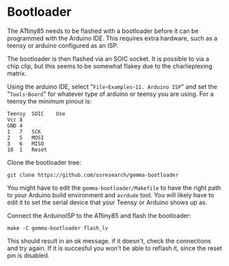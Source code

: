 
Bootloader
===

The ATtiny85 needs to be flashed with a bootloader before it can
be programmed with the Arduino IDE.  This requires extra hardware,
such as a teensy or arduino configured as an ISP.

The bootloader is then flashed via an SOIC socket.  It is possible to
via a chip clip, but this seems to be somewhat flakey due to the
charlieplexing matrix.

Using the arduino IDE, select "`File`-`Examples`-`11. Arduino ISP`"
and set the "`Tools`-`Board`" for whatever type of arduino or teensy you 
are using.  For a teensy the minimum pinout is:

	Teensy	SOIC	Use
	Vcc	8
	GND	4
	1	7	SCK
	2	5	MOSI
	3	6	MISO
	10	1	Reset

Clone the bootloader tree:

    git clone https://github.com/osresearch/gemma-bootloader

You might have to edit the `gemma-bootloader/Makefile` to have the
right path to your Arduino build environment and `avrdude` tool.  You will
likely have to edit it to set the serial device that your Teensy or
Arduino shows up as.

Connect the ArduinoISP to the ATtiny85 and flash the bootloader:

    make -C gemma-bootloader flash_lv

This should result in an ok message.  if it doesn't, check the connections
and try again.  If it is succesful you won't be able to reflash it,
since the reset pin is disabled.

